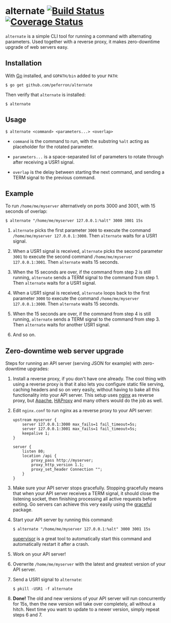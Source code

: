 # alternate [![Build Status](https://travis-ci.org/peferron/alternate.svg)](https://travis-ci.org/peferron/alternate) [![Coverage Status](https://coveralls.io/repos/peferron/alternate/badge.png?branch=master)](https://coveralls.io/r/peferron/alternate?branch=master)

`alternate` is a simple CLI tool for running a command with alternating parameters. Used together with a reverse proxy, it makes zero-downtime upgrade of web servers easy.

## Installation

With [Go](http://golang.org/) installed, and `GOPATH/bin` added to your `PATH`:

```shell
$ go get github.com/peferron/alternate
```

Then verify that `alternate` is installed:

```shell
$ alternate
```

## Usage

```shell
$ alternate <command> <parameters...> <overlap>
```

- `command` is the command to run, with the substring `%alt` acting as placeholder for the rotated parameter. 

- `parameters...` is a space-separated list of parameters to rotate through after receiving a USR1 signal.

- `overlap` is the delay between starting the next command, and sending a TERM signal to the previous command.

## Example

To run `/home/me/myserver` alternatively on ports 3000 and 3001, with 15 seconds of overlap:

```shell
$ alternate "/home/me/myserver 127.0.0.1:%alt" 3000 3001 15s
```

1. `alternate` picks the first parameter `3000` to execute the command `/home/me/myserver 127.0.0.1:3000`. Then `alternate` waits for a USR1 signal.

2. When a USR1 signal is received, `alternate` picks the second parameter `3001` to execute the second command `/home/me/myserver 127.0.0.1:3001`. Then `alternate` waits 15 seconds.

3. When the 15 seconds are over, if the command from step 2 is still running, `alternate` sends a TERM signal to the command from step 1. Then `alternate` waits for a USR1 signal.

4. When a USR1 signal is received, `alternate` loops back to the first parameter `3000` to execute the command `/home/me/myserver 127.0.0.1:3000`. Then `alternate` waits 15 seconds.

5. When the 15 seconds are over, if the command from step 4 is still running, `alternate` sends a TERM signal to the command from step 3. Then `alternate` waits for another USR1 signal.

6. And so on.

## Zero-downtime web server upgrade

Steps for running an API server (serving JSON for example) with zero-downtime upgrades:

1. Install a reverse proxy, if you don't have one already. The cool thing with using a reverse proxy is that it also lets you configure static file serving, caching headers and so on very easily, without having to bake all this functionality into your API server. This setup uses [nginx](http://nginx.org/) as reverse proxy, but [Apache](https://httpd.apache.org/), [HAProxy](http://www.haproxy.org/) and many others would do the job as well.

2. Edit `nginx.conf` to run nginx as a reverse proxy to your API server:

    ```shell
    upstream myserver {
        server 127.0.0.1:3000 max_fails=1 fail_timeout=5s;
        server 127.0.0.1:3001 max_fails=1 fail_timeout=5s;
        keepalive 1;
    }

    server {
        listen 80;
        location /api {
            proxy_pass http://myserver;
            proxy_http_version 1.1;
            proxy_set_header Connection "";
        }
    }
    ```

3. Make sure your API server stops gracefully. Stopping gracefully means that when your API server receives a TERM signal, it should close the listening socket, then finishing processing all active requests before exiting. Go servers can achieve this very easily using the [graceful](https://github.com/stretchr/graceful) package.

4. Start your API server by running this command:

    ```shell
    $ alternate "/home/me/myserver 127.0.0.1:%alt" 3000 3001 15s
    ```

    [supervisor](http://supervisord.org/) is a great tool to automatically start this command and automatically restart it after a crash.

5. Work on your API server!

6. Overwrite `/home/me/myserver` with the latest and greatest version of your API server.

7. Send a USR1 signal to `alternate`:

    ```shell
    $ pkill -USR1 -f alternate
    ```

8. **Done!** The old and new versions of your API server will run concurrently for 15s, then the new version will take over completely, all without a hitch. Next time you want to update to a newer version, simply repeat steps 6 and 7.
